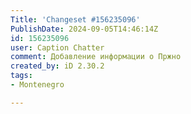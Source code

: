```yaml
---
Title: 'Changeset #156235096'
PublishDate: 2024-09-05T14:46:14Z
id: 156235096
user: Caption Chatter
comment: Добавление информации о Пржно
created_by: iD 2.30.2
tags:
- Montenegro

---
```

